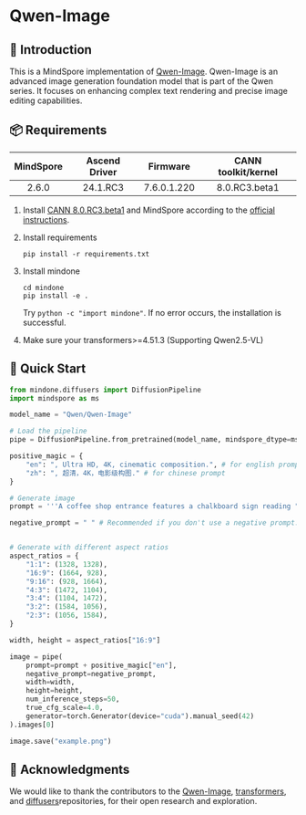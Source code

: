 # Qwen-Image
## 🌌 Introduction
This is a MindSpore implementation of [Qwen-Image](https://arxiv.org/abs/2508.02324). Qwen-Image is an advanced image generation foundation model that is part of the Qwen series. It focuses on enhancing complex text rendering and precise image editing capabilities. 



## 📦 Requirements


<div align="center">

| MindSpore | Ascend Driver |  Firmware   | CANN toolkit/kernel |
|:---------:|:-------------:|:-----------:|:-------------------:|
|   2.6.0   |  24.1.RC3     | 7.6.0.1.220 |  8.0.RC3.beta1     |

</div>

1. Install
   [CANN 8.0.RC3.beta1](https://www.hiascend.com/developer/download/community/result?module=cann&cann=8.0.RC3.beta1)
   and MindSpore according to the [official instructions](https://www.mindspore.cn/install).
2. Install requirements
    ```shell
    pip install -r requirements.txt
    ```
3. Install mindone
    ```
    cd mindone
    pip install -e .
    ```
    Try `python -c "import mindone"`. If no error occurs, the installation is successful.

4. Make sure your transformers>=4.51.3 (Supporting Qwen2.5-VL)

## 🚀 Quick Start

```python
from mindone.diffusers import DiffusionPipeline
import mindspore as ms

model_name = "Qwen/Qwen-Image"

# Load the pipeline
pipe = DiffusionPipeline.from_pretrained(model_name, mindspore_dtype=ms.bfloat16)

positive_magic = {
    "en": ", Ultra HD, 4K, cinematic composition.", # for english prompt
    "zh": ", 超清，4K，电影级构图." # for chinese prompt
}

# Generate image
prompt = '''A coffee shop entrance features a chalkboard sign reading "Qwen Coffee 😊 $2 per cup," with a neon light beside it displaying "通义千问". Next to it hangs a poster showing a beautiful Chinese woman, and beneath the poster is written "π≈3.1415926-53589793-23846264-33832795-02384197".'''

negative_prompt = " " # Recommended if you don't use a negative prompt.


# Generate with different aspect ratios
aspect_ratios = {
    "1:1": (1328, 1328),
    "16:9": (1664, 928),
    "9:16": (928, 1664),
    "4:3": (1472, 1104),
    "3:4": (1104, 1472),
    "3:2": (1584, 1056),
    "2:3": (1056, 1584),
}

width, height = aspect_ratios["16:9"]

image = pipe(
    prompt=prompt + positive_magic["en"],
    negative_prompt=negative_prompt,
    width=width,
    height=height,
    num_inference_steps=50,
    true_cfg_scale=4.0,
    generator=torch.Generator(device="cuda").manual_seed(42)
).images[0]

image.save("example.png")
```
## 🤝 Acknowledgments

We would like to thank the contributors to the [Qwen-Image](https://github.com/QwenLM/Qwen-Image), [transformers](https://github.com/huggingface/transformers), and [diffusers](https://github.com/huggingface/diffusers)repositories, for their open research and exploration.

